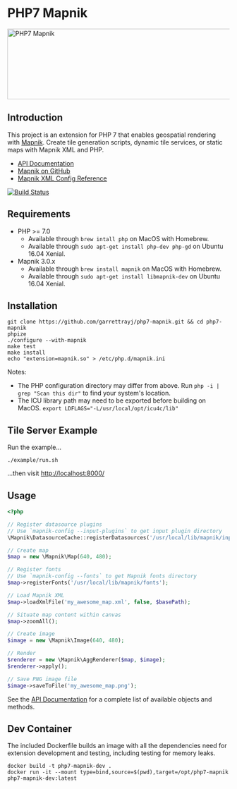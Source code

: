 PHP7 Mapnik
===========

<img src="docs/assets/readme_header_image.png?raw=true" alt="PHP7 Mapnik" title="Generated by PHP7 Mapnik" width="640" height="160">

Introduction
------------

This project is an extension for PHP 7 that enables geospatial rendering with [Mapnik](http://mapnik.org/).
Create tile generation scripts, dynamic tile services, or static maps with Mapnik XML and PHP.

* [API Documentation](http://garrettrayj.github.io/php7-mapnik/api/)
* [Mapnik on GitHub](https://github.com/mapnik/mapnik)
* [Mapnik XML Config Reference](https://github.com/mapnik/mapnik/wiki/XMLConfigReference)

[![Build Status](https://travis-ci.org/garrettrayj/php7-mapnik.svg?branch=master)](https://travis-ci.org/garrettrayj/php7-mapnik)


Requirements
------------

* PHP >= 7.0
   * Available through `brew intall php` on MacOS with Homebrew.
   * Available through `sudo apt-get install php-dev php-gd` on Ubuntu 16.04 Xenial.
* Mapnik 3.0.x
    * Available through `brew install mapnik` on MacOS with Homebrew.
    * Available through `sudo apt-get install libmapnik-dev` on Ubuntu 16.04 Xenial.

Installation
------------

    git clone https://github.com/garrettrayj/php7-mapnik.git && cd php7-mapnik
    phpize
    ./configure --with-mapnik
    make test
    make install
    echo "extension=mapnik.so" > /etc/php.d/mapnik.ini

Notes: 
- The PHP configuration directory may differ from above. Run `php -i | grep "Scan this dir"` to find your system's location.
- The ICU library path may need to be exported before building on MacOS. `export LDFLAGS="-L/usr/local/opt/icu4c/lib"`

Tile Server Example
-------------------

Run the example...

    ./example/run.sh

...then visit [http://localhost:8000/](http://localhost:8000/)

Usage
-----

```php
<?php

// Register datasource plugins
// Use `mapnik-config --input-plugins` to get input plugin directory
\Mapnik\DatasourceCache::registerDatasources('/usr/local/lib/mapnik/input');

// Create map
$map = new \Mapnik\Map(640, 480);

// Register fonts
// Use `mapnik-config --fonts` to get Mapnik fonts directory
$map->registerFonts('/usr/local/lib/mapnik/fonts');

// Load Mapnik XML
$map->loadXmlFile('my_awesome_map.xml', false, $basePath);

// Situate map content within canvas
$map->zoomAll();

// Create image
$image = new \Mapnik\Image(640, 480);

// Render
$renderer = new \Mapnik\AggRenderer($map, $image);
$renderer->apply();

// Save PNG image file
$image->saveToFile('my_awesome_map.png');
```

See the [API Documentation](http://garrettrayj.github.io/php7-mapnik/api/) for a complete list of
available objects and methods.

Dev Container
-------------

The included Dockerfile builds an image with all the dependencies need for extension development and testing, including testing for memory leaks.

    docker build -t php7-mapnik-dev .
    docker run -it --mount type=bind,source=$(pwd),target=/opt/php7-mapnik php7-mapnik-dev:latest
